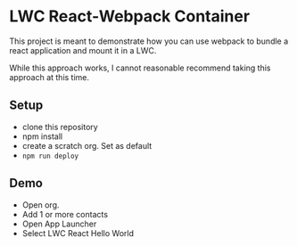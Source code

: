 # LWC React-Webpack Container

This project is meant to demonstrate how you can use webpack to bundle a react application and mount it in a LWC. 

While this approach works, I cannot reasonable recommend taking this approach at this time.  

## Setup

- clone this repository
- npm install
- create a scratch org.  Set as default
- `npm run deploy`

## Demo
- Open org. 
- Add 1 or more contacts 
- Open App Launcher 
- Select LWC React Hello World